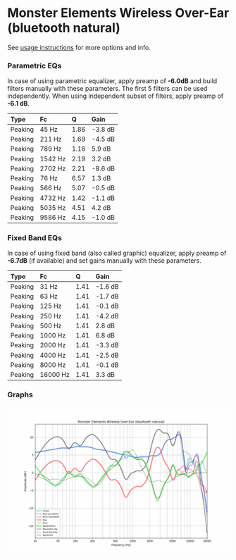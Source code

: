 # Monster Elements Wireless Over-Ear (bluetooth natural)
See [usage instructions](https://github.com/jaakkopasanen/AutoEq#usage) for more options and info.

### Parametric EQs
In case of using parametric equalizer, apply preamp of **-6.0dB** and build filters manually
with these parameters. The first 5 filters can be used independently.
When using independent subset of filters, apply preamp of **-6.1 dB**.

| Type    | Fc      |    Q | Gain    |
|:--------|:--------|:-----|:--------|
| Peaking | 45 Hz   | 1.86 | -3.8 dB |
| Peaking | 211 Hz  | 1.69 | -4.5 dB |
| Peaking | 789 Hz  | 1.16 | 5.9 dB  |
| Peaking | 1542 Hz | 2.19 | 3.2 dB  |
| Peaking | 2702 Hz | 2.21 | -8.6 dB |
| Peaking | 76 Hz   | 6.57 | 1.3 dB  |
| Peaking | 566 Hz  | 5.07 | -0.5 dB |
| Peaking | 4732 Hz | 1.42 | -1.1 dB |
| Peaking | 5035 Hz | 4.51 | 4.2 dB  |
| Peaking | 9586 Hz | 4.15 | -1.0 dB |

### Fixed Band EQs
In case of using fixed band (also called graphic) equalizer, apply preamp of **-6.7dB**
(if available) and set gains manually with these parameters.

| Type    | Fc       |    Q | Gain    |
|:--------|:---------|:-----|:--------|
| Peaking | 31 Hz    | 1.41 | -1.6 dB |
| Peaking | 63 Hz    | 1.41 | -1.7 dB |
| Peaking | 125 Hz   | 1.41 | -0.1 dB |
| Peaking | 250 Hz   | 1.41 | -4.2 dB |
| Peaking | 500 Hz   | 1.41 | 2.8 dB  |
| Peaking | 1000 Hz  | 1.41 | 6.8 dB  |
| Peaking | 2000 Hz  | 1.41 | -3.3 dB |
| Peaking | 4000 Hz  | 1.41 | -2.5 dB |
| Peaking | 8000 Hz  | 1.41 | -0.1 dB |
| Peaking | 16000 Hz | 1.41 | 3.3 dB  |

### Graphs
![](./Monster%20Elements%20Wireless%20Over-Ear%20(bluetooth%20natural).png)